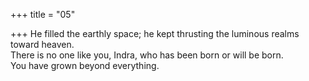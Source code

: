 +++
title = "05"

+++
He filled the earthly space; he kept thrusting the luminous realms toward  heaven.  
There is no one like you, Indra, who has been born or will be born.  
You have grown beyond everything. 